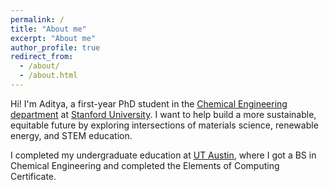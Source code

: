 ```yaml
---
permalink: /
title: "About me"
excerpt: "About me"
author_profile: true
redirect_from: 
  - /about/
  - /about.html
---
```


Hi! I'm Aditya, a first-year PhD student in the [Chemical Engineering department](https://cheme.stanford.edu/) at [Stanford University](https://www.stanford.edu/). I want to help build a more sustainable, equitable future by exploring intersections of materials science, renewable energy, and STEM education.

I completed my undergraduate education at [UT Austin](https://utexas.edu), where I got a BS in Chemical Engineering and completed the Elements of Computing Certificate.
